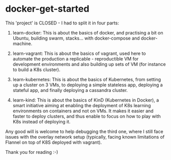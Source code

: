 # docker-get-started

This 'project' is CLOSED - I had to split it in four parts:

1. learn-docker:
        This is about the basics of docker, and practising a bit on Ubuntu, 
        building swarm, stacks... with docker-compose and docker-machine.
        
2. learn-vagrant:
        This is about the basics of vagrant, used here to automate the 
        production a replicable - reproductible VM for development environments
        and also building up sets of VM (for instance to build a K8s cluster).
        
3. learn-kubernetes:
        This is about the basics of Kubernetes, from setting up a cluster on 
        3 VMs, to deploying a simple stateless app, deploying a stateful app,
        and finally deploying a cassandra cluster.
        
4. learn-kind:
        This is about the basics of KinD (Kubernetes in Docker), a smart 
        initiative aiming at enabling the deployment of K8s learning 
        environments on containers and not on VMs. It makes it easier and 
        faster to deploy clusters, and thus enable to focus on how to play
        with K8s instead of deploying it.
        
Any good will is welcome to help debugging the third one, where I still 
face issues with the overlay network setup (typically, facing known limitations 
of Flannel on top of K8S deployed with vagrant).

Thank you for reading :-)
